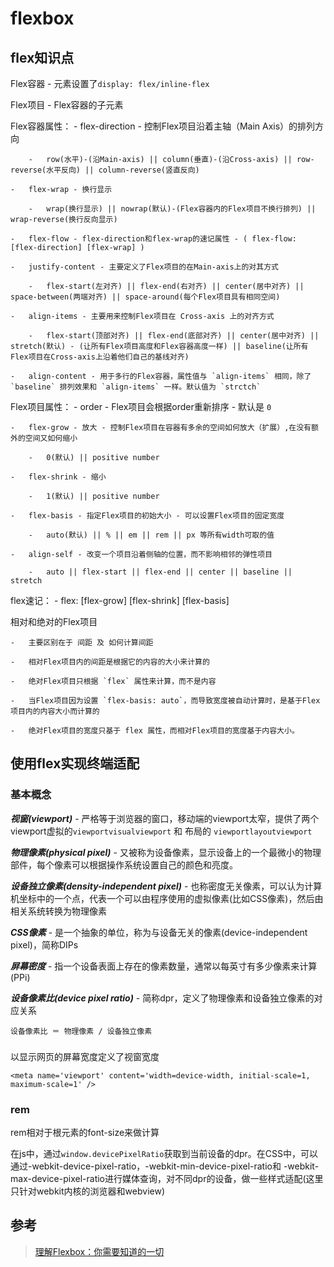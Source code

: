 # flexbox

## flex知识点

Flex容器 - 元素设置了`display: flex/inline-flex`

Flex项目 - Flex容器的子元素

Flex容器属性：
    -   flex-direction - 控制Flex项目沿着主轴（Main Axis）的排列方向

        -   row(水平)-(沿Main-axis) || column(垂直)-(沿Cross-axis) || row-reverse(水平反向) || column-reverse(竖直反向)

    -   flex-wrap - 换行显示

        -   wrap(换行显示) || nowrap(默认)-(Flex容器内的Flex项目不换行排列) || wrap-reverse(换行反向显示)

    -   flex-flow - flex-direction和flex-wrap的速记属性 - ( flex-flow: [flex-direction] [flex-wrap] )

    -   justify-content - 主要定义了Flex项目的在Main-axis上的对其方式

        -   flex-start(左对齐) || flex-end(右对齐) || center(居中对齐) || space-between(两端对齐) || space-around(每个Flex项目具有相同空间)

    -   align-items - 主要用来控制Flex项目在 Cross-axis 上的对齐方式

        -   flex-start(顶部对齐) || flex-end(底部对齐) || center(居中对齐) || stretch(默认) - (让所有Flex项目高度和Flex容器高度一样) || baseline(让所有Flex项目在Cross-axis上沿着他们自己的基线对齐)

    -   align-content - 用于多行的Flex容器，属性值与 `align-items` 相同，除了 `baseline` 排列效果和 `align-items` 一样。默认值为 `strctch`

Flex项目属性：
    -   order - Flex项目会根据order重新排序 - 默认是 `0 `

    -   flex-grow - 放大 - 控制Flex项目在容器有多余的空间如何放大（扩展）,在没有额外的空间又如何缩小

        -   0(默认) || positive number

    -   flex-shrink - 缩小

        -   1(默认) || positive number

    -   flex-basis - 指定Flex项目的初始大小 - 可以设置Flex项目的固定宽度

        -   auto(默认) || % || em || rem || px 等所有width可取的值

    -   align-self - 改变一个项目沿着侧轴的位置，而不影响相邻的弹性项目

        -   auto || flex-start || flex-end || center || baseline || stretch

flex速记：
    -   flex: [flex-grow] [flex-shrink] [flex-basis]

相对和绝对的Flex项目

    -   主要区别在于 间距 及 如何计算间距

    -   相对Flex项目内的间距是根据它的内容的大小来计算的

    -   绝对Flex项目只根据 `flex` 属性来计算，而不是内容

    -   当Flex项目因为设置 `flex-basis: auto`，而导致宽度被自动计算时，是基于Flex项目内的内容大小而计算的

    -   绝对Flex项目的宽度只基于 flex 属性，而相对Flex项目的宽度基于内容大小。

## 使用flex实现终端适配

### 基本概念

***视窗(viewport)*** - 严格等于浏览器的窗口，移动端的viewport太窄，提供了两个viewport虚拟的`viewportvisualviewport` 和 布局的 `viewportlayoutviewport`

***物理像素(physical pixel)*** - 又被称为设备像素，显示设备上的一个最微小的物理部件，每个像素可以根据操作系统设置自己的颜色和亮度。

***设备独立像素(density-independent pixel)*** - 也称密度无关像素，可以认为计算机坐标中的一个点，代表一个可以由程序使用的虚拟像素(比如CSS像素)，然后由相关系统转换为物理像素

***CSS像素*** - 是一个抽象的单位，称为与设备无关的像素(device-independent pixel)，简称DIPs

***屏幕密度*** - 指一个设备表面上存在的像素数量，通常以每英寸有多少像素来计算(PPi)

***设备像素比(device pixel ratio)*** - 简称dpr，定义了物理像素和设备独立像素的对应关系
```
设备像素比 ＝ 物理像素 / 设备独立像素
```

### <meta>

以显示网页的屏幕宽度定义了视窗宽度
```
<meta name='viewport' content='width=device-width, initial-scale=1, maximum-scale=1' />
```

### rem

rem相对于根元素<html>的font-size来做计算


在js中，通过`window.devicePixelRatio`获取到当前设备的dpr。在CSS中，可以通过-webkit-device-pixel-ratio，-webkit-min-device-pixel-ratio和 -webkit-max-device-pixel-ratio进行媒体查询，对不同dpr的设备，做一些样式适配(这里只针对webkit内核的浏览器和webview)

## 参考

> [理解Flexbox：你需要知道的一切](https://www.w3cplus.com/css3/understanding-flexbox-everything-you-need-to-know.html)
